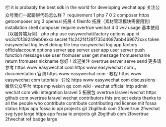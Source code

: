 📦 it is probably the best sdk in the world for developing wechat app 关注公众号我们一起聊聊代码怎么样？ requirement 1 php 7 0 2 composer https getcomposer org 3 openssl 拓展 4 fileinfo 拓展（素材管理模块需要用到） installation shell composer require overtrue wechat 4 0 vvv usage 基本使用（以服务端为例） php php use easywechat\factory options app id wx3cf0f39249eb0exxx secret f1c242f4f28f735d4687abb469072xxx token easywechat log level debug file tmp easywechat log app factory officialaccount options server app server user app user server push function message use user fromuser user get message fromusername return fromuser nickname 您好！欢迎关注 overtrue server serve send 更多请参考 https www easywechat com https www easywechat com 。 documentation 官网 https www easywechat com · 教程 https www easywechat com tutorials · 讨论 https www easywechat com discussions · 微信公众平台 https mp weixin qq com wiki · wechat official http admin wechat com wiki integration laravel 5 拓展包 overtrue laravel wechat https github com overtrue laravel wechat contributors this project exists thanks to all the people who contribute contribute contributing md license mit fossa status https app fossa io api projects git 2bgithub com 2fovertrue 2fwechat svg type large https app fossa io projects git 2bgithub com 2fovertrue 2fwechat ref badge large